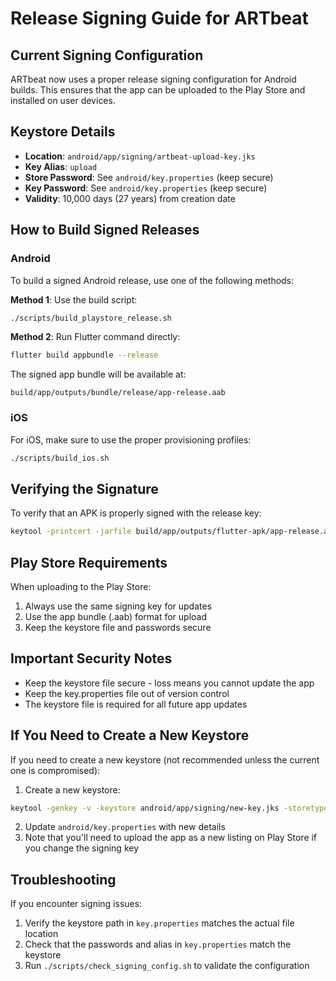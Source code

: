 # Release Signing Guide for ARTbeat

## Current Signing Configuration

ARTbeat now uses a proper release signing configuration for Android builds. This ensures that the app can be uploaded to the Play Store and installed on user devices.

## Keystore Details

- **Location**: `android/app/signing/artbeat-upload-key.jks`
- **Key Alias**: `upload`
- **Store Password**: See `android/key.properties` (keep secure)
- **Key Password**: See `android/key.properties` (keep secure)
- **Validity**: 10,000 days (27 years) from creation date

## How to Build Signed Releases

### Android

To build a signed Android release, use one of the following methods:

**Method 1**: Use the build script:
```bash
./scripts/build_playstore_release.sh
```

**Method 2**: Run Flutter command directly:
```bash
flutter build appbundle --release
```

The signed app bundle will be available at:
```
build/app/outputs/bundle/release/app-release.aab
```

### iOS

For iOS, make sure to use the proper provisioning profiles:
```bash
./scripts/build_ios.sh
```

## Verifying the Signature

To verify that an APK is properly signed with the release key:
```bash
keytool -printcert -jarfile build/app/outputs/flutter-apk/app-release.apk
```

## Play Store Requirements

When uploading to the Play Store:
1. Always use the same signing key for updates
2. Use the app bundle (.aab) format for upload
3. Keep the keystore file and passwords secure

## Important Security Notes

- Keep the keystore file secure - loss means you cannot update the app
- Keep the key.properties file out of version control
- The keystore file is required for all future app updates

## If You Need to Create a New Keystore

If you need to create a new keystore (not recommended unless the current one is compromised):

1. Create a new keystore:
```bash
keytool -genkey -v -keystore android/app/signing/new-key.jks -storetype PKCS12 -keyalg RSA -keysize 2048 -validity 10000 -alias upload -storepass YOUR_PASSWORD -keypass YOUR_PASSWORD -dname "CN=Word Nerd, OU=ARTbeat, O=Word Nerd LLC, L=Charlotte, S=North Carolina, C=US"
```

2. Update `android/key.properties` with new details
3. Note that you'll need to upload the app as a new listing on Play Store if you change the signing key

## Troubleshooting

If you encounter signing issues:
1. Verify the keystore path in `key.properties` matches the actual file location
2. Check that the passwords and alias in `key.properties` match the keystore
3. Run `./scripts/check_signing_config.sh` to validate the configuration

